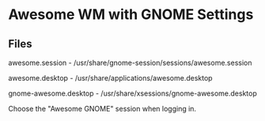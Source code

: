 Awesome WM with GNOME Settings
===========================

Files
-----
awesome.session - /usr/share/gnome-session/sessions/awesome.session

awesome.desktop - /usr/share/applications/awesome.desktop

gnome-awesome.desktop - /usr/share/xsessions/gnome-awesome.desktop


Choose the "Awesome GNOME" session when logging in.

